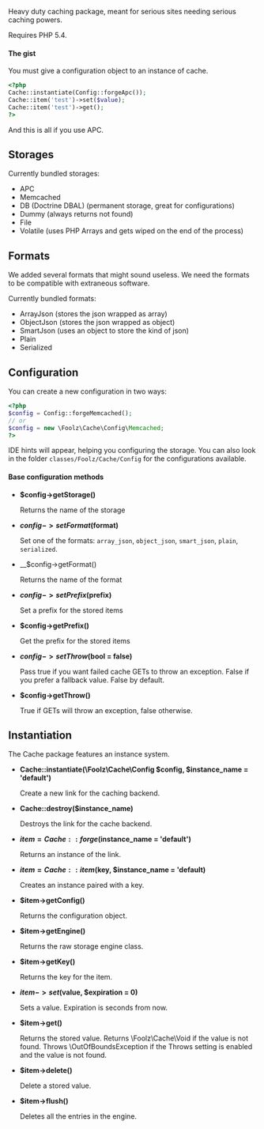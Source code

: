 Heavy duty caching package, meant for serious sites needing serious caching powers.

Requires PHP 5.4.

#### The gist

You must give a configuration object to an instance of cache.

```php
<?php
Cache::instantiate(Config::forgeApc());
Cache::item('test')->set($value);
Cache::item('test')->get();
?>
```

And this is all if you use APC.

## Storages

Currently bundled storages:

* APC
* Memcached
* DB (Doctrine DBAL) (permanent storage, great for configurations)
* Dummy (always returns not found)
* File
* Volatile (uses PHP Arrays and gets wiped on the end of the process)

## Formats

We added several formats that might sound useless. We need the formats to be compatible with extraneous software.

Currently bundled formats:

* ArrayJson (stores the json wrapped as array)
* ObjectJson (stores the json wrapped as object)
* SmartJson (uses an object to store the kind of json)
* Plain
* Serialized

## Configuration

You can create a new configuration in two ways:

```php
<?php
$config = Config::forgeMemcached();
// or
$config = new \Foolz\Cache\Config\Memcached;
?>
```

IDE hints will appear, helping you configuring the storage. You can also look in the folder `classes/Foolz/Cache/Config` for the configurations available.

#### Base configuration methods

* __$config->getStorage()__

	Returns the name of the storage

* __$config->setFormat($format)__

	Set one of the formats: `array_json`, `object_json`, `smart_json`, `plain`, `serialized`.

* __$config->getFormat()

	Returns the name of the format

* __$config->setPrefix($prefix)__

	Set a prefix for the stored items

* __$config->getPrefix()__

	Get the prefix for the stored items

* __$config->setThrow($bool = false)__

	Pass true if you want failed cache GETs to throw an exception. False if you prefer a fallback value. False by default.

* __$config->getThrow()__

	True if GETs will throw an exception, false otherwise.


## Instantiation

The Cache package features an instance system.

* __Cache::instantiate(\Foolz\Cache\Config $config, $instance_name = 'default')__

	Create a new link for the caching backend.

* __Cache::destroy($instance_name)__

	Destroys the link for the cache backend.

* __$item = Cache::forge($instance_name = 'default')__

	Returns an instance of the link.

* __$item = Cache::item($key, $instance_name = 'default)__

	Creates an instance paired with a key.

* __$item->getConfig()__

	Returns the configuration object.

* __$item->getEngine()__

	Returns the raw storage engine class.

* __$item->getKey()__

	Returns the key for the item.

* __$item->set($value, $expiration = 0)__

	Sets a value. Expiration is seconds from now.

* __$item->get()__

	Returns the stored value. Returns \Foolz\Cache\Void if the value is not found. Throws \OutOfBoundsException if the Throws setting is enabled and the value is not found.

* __$item->delete()__

	Delete a stored value.

* __$item->flush()__

	Deletes all the entries in the engine.